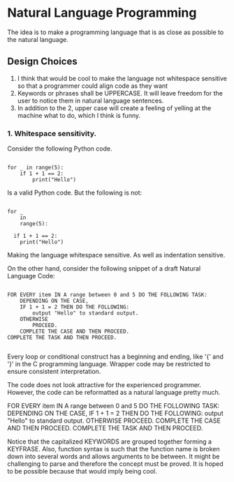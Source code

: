 # Natural Language Programming

The idea is to make a programming language that is as close as possible to the natural language.

## Design Choices

1) I think that would be cool to make the language not whitespace sensitive so that a programmer could align code as they want
2) Keywords or phrases shall be UPPERCASE. It will leave freedom for the user to notice them in natural language sentences.
3) In addition to the 2, upper case will create a feeling of yelling at the machine what to do, which I think is funny.

### 1. Whitespace sensitivity.

Consider the following Python code.

```

for _ in range(5):
    if 1 + 1 == 2:
        print("Hello")

```

Is a valid Python code. But the following is not:

```

for _
    in
    range(5):

  if 1 + 1 == 2: 
    print("Hello")

```

Making the language whitespace sensitive. As well as indentation sensitive.


On the other hand, consider the following snippet of a draft Natural Language Code:

```

FOR EVERY item IN A range between 0 and 5 DO THE FOLLOWING TASK:
    DEPENDING ON THE CASE,
    IF 1 + 1 = 2 THEN DO THE FOLLOWING:
        output "Hello" to standard output.
    OTHERWISE
        PROCEED.
    COMPLETE THE CASE AND THEN PROCEED.
COMPLETE THE TASK AND THEN PROCEED.
    

```
Every loop or conditional construct has a beginning and ending, like '{' and '}' in the C programming language.
Wrapper code may be restricted to ensure consistent interpretation.


The code does not look attractive for the experienced programmer.
However, the code can be reformatted as a natural language pretty much.


FOR EVERY item IN A range between 0 and 5 DO THE FOLLOWING TASK:
DEPENDING ON THE CASE,
IF 1 + 1 = 2 THEN DO THE FOLLOWING:
output "Hello" to standard output.
OTHERWISE
PROCEED.
COMPLETE THE CASE AND THEN PROCEED.
COMPLETE THE TASK AND THEN PROCEED.


Notice that the capitalized KEYWORDS are grouped together forming a KEYFRASE.
Also, function syntax is such that the function name is broken down into several words and allows arguments to be between.
It might be challenging to parse and therefore the concept must be proved.
It is hoped to be possible because that would imply being cool.


